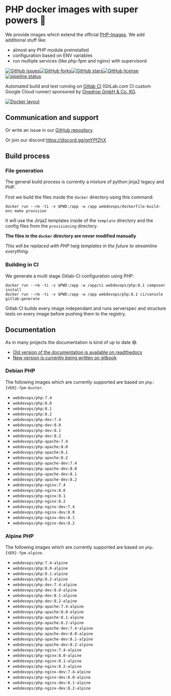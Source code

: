 # PHP docker images with super powers 🚀

We provide images which extend the official [PHP-Images](https://hub.docker.com/_/php/tags).
We add additional stuff like:

* almost any PHP module preinstalled
* configuration based on ENV variables
* run multiple services (like php-fpm and nginx) with supervisord

[![GitHub issues](https://img.shields.io/github/issues/webdevops/Dockerfile.svg)](https://github.com/webdevops/Dockerfile/issues)[![GitHub forks](https://img.shields.io/github/forks/webdevops/Dockerfile.svg)](https://github.com/webdevops/Dockerfile/network)[![GitHub stars](https://img.shields.io/github/stars/webdevops/Dockerfile.svg)](https://github.com/webdevops/Dockerfile/stargazers)[![GitHub license](https://img.shields.io/github/license/webdevops/Dockerfile.svg)](https://github.com/webdevops/Dockerfile/blob/master/LICENSE)
[![pipeline status](https://gitlab.com/webdevops/dockerfile/badges/master/pipeline.svg)](https://gitlab.com/webdevops/dockerfile/commits/master)



Automated build and test running on [Gitlab CI](https://gitlab.com/webdevops/dockerfile/) \(GitLab.com CI custom Google Cloud runner\) sponsored by [Onedrop GmbH & Co. KG](https://1drop.de).

[![Docker layout](documentation/gitbook/.gitbook/assets/docker-image-layout.gv.png)](https://github.com/webdevops/Dockerfile/tree/511a870fa90fe53da5c63a95b4254f6980e6d3d2/documentation/docs/resources/images/docker-image-layout.gv.png)

## Communication and support

Or write an issue in our [GitHub repository](https://github.com/webdevops/Dockerfile/issues).

Or join our discord https://discord.gg/gnYPfZhX

## Build process

### File generation

The general build process is currently a mixture of python jinja2 legacy and PHP.

First we build the files inside the `docker` directory using this command:

```
docker run --rm -ti -v $PWD:/app -w /app webdevops/dockerfile-build-env make provision
``` 

It will use the Jinja2 templates inside of the `template` directory and the 
config files from the `provisioning` directory.

**The files in the `docker` directory are never modified manually**

*This will be replaced with PHP twig templates in the future to streamline everything.*

### Building in CI

We generate a multi stage Gitlab-CI configuration using PHP:

```
docker run --rm -ti -v $PWD:/app -w /app/ci webdevops/php:8.1 composer install
docker run --rm -ti -v $PWD:/app -w /app webdevops/php:8.1 ci/console gitlab:generate
```

Gitlab CI builds every image independant and runs serverspec and structure tests on every
image before pushing them to the registry.

## Documentation

As in many projects the documentation is kind of up to date 😅.

* [Old version of the documentation is available on readthedocs](https://dockerfile.readthedocs.io/)
* [New version is currently being written on gitbook](https://webdevops.gitbook.io/dockerfile)

### Debian PHP

The following images which are currently supported are based on `php:{VER}-fpm-buster`.

* `webdevops/php:7.4`
* `webdevops/php:8.0`
* `webdevops/php:8.1`
* `webdevops/php:8.2`
* `webdevops/php-dev:7.4`
* `webdevops/php-dev:8.0`
* `webdevops/php-dev:8.1`
* `webdevops/php-dev:8.2`
* `webdevops/php-apache:7.4`
* `webdevops/php-apache:8.0`
* `webdevops/php-apache:8.1`
* `webdevops/php-apache:8.2`
* `webdevops/php-apache-dev:7.4`
* `webdevops/php-apache-dev:8.0`
* `webdevops/php-apache-dev:8.1`
* `webdevops/php-apache-dev:8.2`
* `webdevops/php-nginx:7.4`
* `webdevops/php-nginx:8.0`
* `webdevops/php-nginx:8.1`
* `webdevops/php-nginx:8.2`
* `webdevops/php-nginx-dev:7.4`
* `webdevops/php-nginx-dev:8.0`
* `webdevops/php-nginx-dev:8.1`
* `webdevops/php-nginx-dev:8.2`


### Alpine PHP

The following images which are currently supported are based on `php:{VER}-fpm-alpine`.

* `webdevops/php:7.4-alpine`
* `webdevops/php:8.0-alpine`
* `webdevops/php:8.1-alpine`
* `webdevops/php:8.2-alpine`
* `webdevops/php-dev:7.4-alpine`
* `webdevops/php-dev:8.0-alpine`
* `webdevops/php-dev:8.1-alpine`
* `webdevops/php-dev:8.2-alpine`
* `webdevops/php-apache:7.4-alpine`
* `webdevops/php-apache:8.0-alpine`
* `webdevops/php-apache:8.1-alpine`
* `webdevops/php-apache:8.2-alpine`
* `webdevops/php-apache-dev:7.4-alpine`
* `webdevops/php-apache-dev:8.0-alpine`
* `webdevops/php-apache-dev:8.1-alpine`
* `webdevops/php-apache-dev:8.2-alpine`
* `webdevops/php-nginx:7.4-alpine`
* `webdevops/php-nginx:8.0-alpine`
* `webdevops/php-nginx:8.1-alpine`
* `webdevops/php-nginx:8.2-alpine`
* `webdevops/php-nginx-dev:7.4-alpine`
* `webdevops/php-nginx-dev:8.0-alpine`
* `webdevops/php-nginx-dev:8.1-alpine`
* `webdevops/php-nginx-dev:8.2-alpine`
